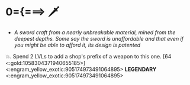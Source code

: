 # **0={===>** 🗡️  
- *A sword craft from a nearly unbreakable material, mined from the deepest depths. Some say the sword is unaffordable and that even if you might be able to afford it, its design is patented*

💥. Spend 2 LVLs to add a shop's prefix of a weapon to this one. [64 <:gold:1058304371940655185>]
<:engram_yellow_exotic:905174973491064895> __LEGENDARY__ <:engram_yellow_exotic:905174973491064895>

